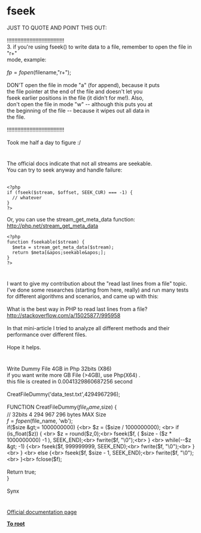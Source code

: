 # fseek



JUST TO QUOTE AND POINT THIS OUT:<br><br>!!!!!!!!!!!!!!!!!!!!!!!!!!!!!!!!!!!!!!<br>3. if you&apos;re using fseek() to write data to a file, remember to open the file in "r+" <br>mode, example:<br><br>  $fp=fopen($filename,"r+");<br><br>DON&apos;T open the file in mode "a" (for append), because it puts<br> the file pointer at the end of the file and doesn&apos;t let you <br>fseek earlier positions in the file (it didn&apos;t for me!). Also, <br>don&apos;t open the file in mode "w" -- although this puts you at <br>the beginning of the file -- because it wipes out all data in <br>the file. <br><br>!!!!!!!!!!!!!!!!!!!!!!!!!!!!!!!!!!!!!!<br><br>Took me half a day to figure :/  

#

The official docs indicate that not all streams are seekable.<br>You can try to seek anyway and handle failure:<br><br>

```
<?php
if (fseek($stream, $offset, SEEK_CUR) === -1) {
  // whatever
} 
?>
```


Or, you can use the stream_get_meta_data function:
http://php.net/stream_get_meta_data



```
<?php 
function fseekable($stream) {
  $meta = stream_get_meta_data($stream);
  return $meta[&apos;seekable&apos;];
}
?>
```
  

#

I want to give my contribution about the "read last lines from a file" topic. I&apos;ve done some researches (starting from here, really) and run many tests for different algorithms and scenarios, and came up with this:<br><br>What is the best way in PHP to read last lines from a file?<br>http://stackoverflow.com/a/15025877/995958<br><br>In that mini-article I tried to analyze all different methods and their performance over different files.<br><br>Hope it helps.  

#

Write Dummy File 4GB in Php 32bits (X86)<br>if you want write more GB File (&gt;4GB), use Php(X64) .<br>this file is created in 0.0041329860687256 second<br><br>CreatFileDummy(&apos;data_test.txt&apos;,4294967296);<br><br>FUNCTION CreatFileDummy($file_name,$size) {    <br>// 32bits 4 294 967 296 bytes MAX Size <br>    $f = fopen($file_name, &apos;wb&apos;);<br>    if($size &gt;= 1000000000)  {<br>        $z = ($size / 1000000000);        <br>        if (is_float($z))  { <br>            $z = round($z,0);<br>            fseek($f, ( $size - ($z * 1000000000) -1 ), SEEK_END);<br>            fwrite($f, "\0");<br>        }        <br>        while(--$z &gt; -1) {<br>            fseek($f, 999999999, SEEK_END);<br>            fwrite($f, "\0");<br>        }<br>    } <br>    else {<br>        fseek($f, $size - 1, SEEK_END);<br>        fwrite($f, "\0");<br>    }<br>    fclose($f);<br><br>Return true;<br>}<br><br>Synx  

#

[Official documentation page](https://www.php.net/manual/en/function.fseek.php)

**[To root](/README.md)**